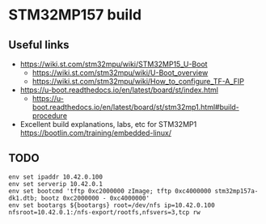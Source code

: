 # STM32MP157 build

## Useful links

- <https://wiki.st.com/stm32mpu/wiki/STM32MP15_U-Boot>
  - <https://wiki.st.com/stm32mpu/wiki/U-Boot_overview>
  - <https://wiki.st.com/stm32mpu/wiki/How_to_configure_TF-A_FIP>
- <https://u-boot.readthedocs.io/en/latest/board/st/index.html>
  - <https://u-boot.readthedocs.io/en/latest/board/st/stm32mp1.html#build-procedure>
- Excellent build explanations, labs, etc for STM32MP1 <https://bootlin.com/training/embedded-linux/>

## TODO

```
env set ipaddr 10.42.0.100
env set serverip 10.42.0.1
env set bootcmd 'tftp 0xc2000000 zImage; tftp 0xc4000000 stm32mp157a-dk1.dtb; bootz 0xc2000000 - 0xc4000000'
env set bootargs ${bootargs} root=/dev/nfs ip=10.42.0.100 nfsroot=10.42.0.1:/nfs-export/rootfs,nfsvers=3,tcp rw
```
